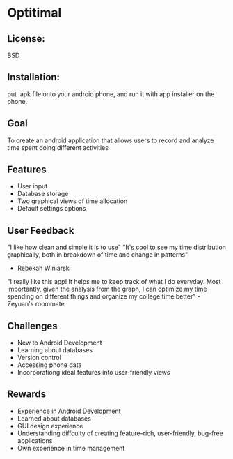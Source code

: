 # Optitimal

## License:
BSD

## Installation:
put .apk file onto your android phone, and run it with app installer on the phone.

## Goal
To create an android application that allows users to record and analyze time spent doing different activities

## Features
- User input
- Database storage
- Two graphical views of time allocation
- Default settings options

## User Feedback
"I like how clean and simple it is to use"
"It's cool to see my time distribution graphically,
both in breakdown of time and change in
patterns"
- Rebekah Winiarski

"I really like this app! It helps me to keep track
of what I do everyday. Most importantly, given
the analysis from the graph, I can optimize my
time spending on different things and organize
my college time better"
-Zeyuan's roommate

## Challenges
- New to Android Development
- Learning about databases
- Version control
- Accessing phone data
- Incorporationg ideal features into user-friendly views

## Rewards
- Experience in Android Development
- Learned about databases
- GUI design experience
- Understanding diffculty of creating feature-rich, user-friendly, bug-free applications
- Own experience in time management
